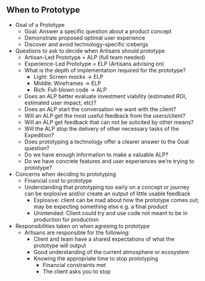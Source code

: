 ## When to Prototype

- Goal of a Prototype
    - Goal: Answer a specific question about a product concept
    - Demonstrate proposed optimal user experience
    - Discover and avoid technology-specific icebergs
- Questions to ask to decide when Artisans should prototype
    - Artisan-Led Prototype = ALP (full team needed)
    - Experience-Led Prototype = ELP (Artisans advising on)
    - What is the depth of implementation required for the prototype?
        - Light: Screen mocks -> ELP
        - Middle: Wireframes -> ELP
        - Rich: Full-blown code -> ALP
    - Does an ALP better evaluate investment viability (estimated ROI, estimated user impact, etc)?
    - Does an ALP start the conversation we want with the client?
    - Will an ALP get the most useful feedback from the users/client?
    - Will an ALP get feedback that can not be solicited by other means?
    - Will the ALP stop the delivery of other necessary tasks of the Expedition?
    - Does prototyping a technology offer a clearer answer to the Goal question?
    - Do we have enough information to make a valuable ALP?
    - Do we have concrete features and user experiences we’re trying to prototype?
- Concerns when deciding to prototyping
    - Financial cost to prototype
    - Understanding that prototyping too early on a concept or journey can be explosive and/or create an output of little usable feedback
        - Explosive: client can be mad about how the prototype comes out; may be expecting something else e.g. a final product
        - Unintended: Client could try and use code not meant to be in production for production
- Responsibilities taken on when agreeing to prototype
    - Artisans are responsible for the following:
        - Client and team have a shared expectations of what the prototype will output
        - Good understanding of the current atmosphere or ecosystem
        - Knowing the appropriate time to stop prototyping
            - Financial constraints met
            - The client asks you to stop
